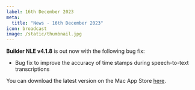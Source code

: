 ```yaml
---
label: 16th December 2023
meta:
  title: "News - 16th December 2023"
icon: broadcast
image: /static/thumbnail.jpg
---
```


**Builder NLE v4.1.8** is out now with the following bug fix:

- Bug fix to improve the accuracy of time stamps during speech-to-text transcriptions

You can download the latest version on the Mac App Store [here](https://apps.apple.com/au/app/builder-nle/id6450122801?mt=12).